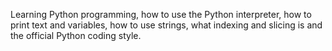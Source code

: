Learning Python programming, how to use the Python interpreter, how to print text and variables, how to use strings, what indexing and slicing is and the official Python coding style.
